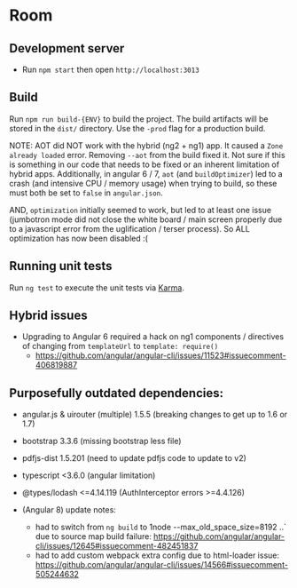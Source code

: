 # Room


## Development server

- Run `npm start` then open `http://localhost:3013`


## Build

Run `npm run build-{ENV}` to build the project. The build artifacts will be stored in the `dist/` directory. Use the `-prod` flag for a production build.

NOTE: AOT did NOT work with the hybrid (ng2 + ng1) app. It caused a `Zone already loaded` error. Removing `--aot` from the build fixed it.
Not sure if this is something in our code that needs to be fixed or an inherent limitation of hybrid apps.
Additionally, in angular 6 / 7, `aot` (and `buildOptimizer`) led to a crash (and intensive CPU / memory usage) when trying to build, so these must both be set to `false` in `angular.json`.

AND, `optimization` initially seemed to work, but led to at least one issue (jumbotron mode did not close the white board / main screen properly due to a javascript error from the uglification / terser process). So ALL optimization has now been disabled :(


## Running unit tests

Run `ng test` to execute the unit tests via [Karma](https://karma-runner.github.io).


## Hybrid issues

- Upgrading to Angular 6 required a hack on ng1 components / directives of changing from `templateUrl` to `template: require()`
    - https://github.com/angular/angular-cli/issues/11523#issuecomment-406819887 


## Purposefully outdated dependencies:

- angular.js & uirouter (multiple) 1.5.5 (breaking changes to get up to 1.6 or 1.7)
- bootstrap 3.3.6 (missing bootstrap less file)
- pdfjs-dist 1.5.201 (need to update pdfjs code to update to v2)
- typescript <3.6.0 (angular limitation)
- @types/lodash <=4.14.119 (AuthInterceptor errors >=4.4.126)

- (Angular 8) update notes:
    - had to switch from `ng build` to 1node --max_old_space_size=8192 ..` due to source map build failure: https://github.com/angular/angular-cli/issues/12645#issuecomment-482451837
    - had to add custom webpack extra config due to html-loader issue: https://github.com/angular/angular-cli/issues/14566#issuecomment-505244632
